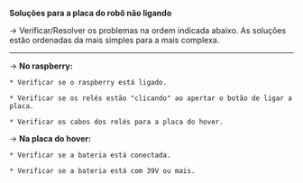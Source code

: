 **Soluções para a placa do robô não ligando**

-> Verificar/Resolver os problemas na ordem indicada abaixo. As soluções estão ordenadas da mais simples para a mais complexa.

---

-> **No raspberry:**

    * Verificar se o raspberry está ligado.    

    * Verificar se os relés estão "clicando" ao apertar o botão de ligar a placa.

    * Verificar os cabos dos relés para a placa do hover.

-> **Na placa do hover:**

    * Verificar se a bateria está conectada.

    * Verificar se a bateria está com 39V ou mais.
